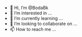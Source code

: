 - 👋 Hi, I’m @BodaBk
- 👀 I’m interested in ...
- 🌱 I’m currently learning ...
- 💞️ I’m looking to collaborate on ...
- 📫 How to reach me ...

<!---
BodaBk/BodaBk is a ✨ special ✨ repository because its `README.md` (this file) appears on your GitHub profile.
You can click the Preview link to take a look at your changes.
--->
